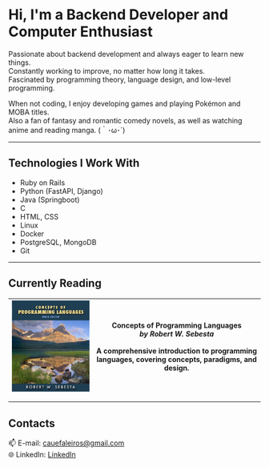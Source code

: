 # Hi, I'm a Backend Developer and Computer Enthusiast

Passionate about backend development and always eager to learn new things.  
Constantly working to improve, no matter how long it takes.  
Fascinated by programming theory, language design, and low-level programming.

When not coding, I enjoy developing games and playing Pokémon and MOBA titles.  
Also a fan of fantasy and romantic comedy novels, as well as watching anime and reading manga. (｀･ω･´)

---

## Technologies I Work With

- Ruby on Rails
- Python (FastAPI, Django)
- Java (Springboot)
- C
- HTML, CSS
- Linux
- Docker
- PostgreSQL, MongoDB
- Git

---

## Currently Reading

| ![Concepts of Programming Languages](51M1-8dgi1L._SL1200___76126.jpg) | **Concepts of Programming Languages**<br>*by Robert W. Sebesta*<br><br>A comprehensive introduction to programming languages, covering concepts, paradigms, and design. |
|---|---|

---

## Contacts

📫 E-mail: [cauefaleiros@gmail.com](mailto:cauefaleiros@gmail.com)<br>
🌐 LinkedIn: [LinkedIn](https://www.linkedin.com/in/cauefaleiros/)

